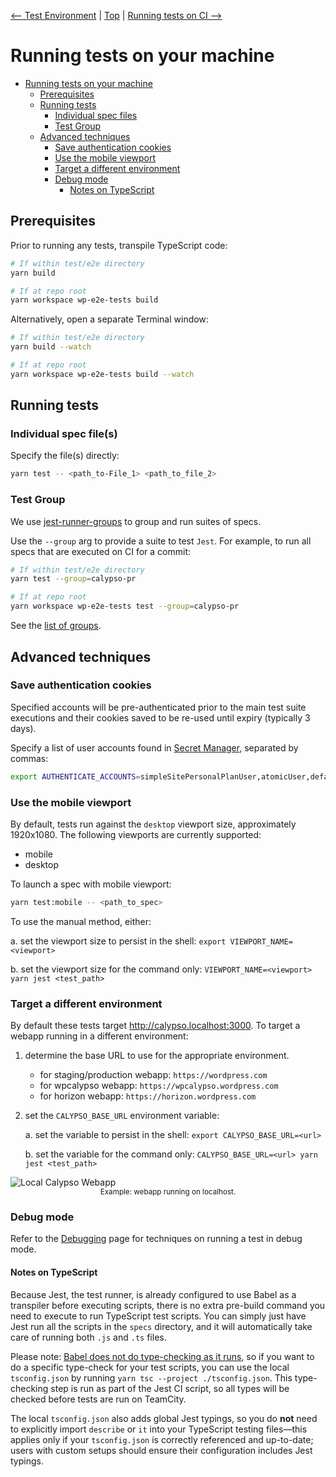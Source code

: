 [<-- Test Environment](./test_environment.md) | [Top](./../README.md) | [Running tests on CI -->](./tests_ci.md)

# Running tests on your machine

<!-- TOC -->

- [Running tests on your machine](#running-tests-on-your-machine)
  - [Prerequisites](#prerequisites)
  - [Running tests](#running-tests)
    - [Individual spec files](#individual-spec-files)
    - [Test Group](#test-group)
  - [Advanced techniques](#advanced-techniques)
    - [Save authentication cookies](#save-authentication-cookies)
    - [Use the mobile viewport](#use-the-mobile-viewport)
    - [Target a different environment](#target-a-different-environment)
    - [Debug mode](#debug-mode)
      - [Notes on TypeScript](#notes-on-typescript)

<!-- /TOC -->

## Prerequisites

Prior to running any tests, transpile TypeScript code:

```bash
# If within test/e2e directory
yarn build

# If at repo root
yarn workspace wp-e2e-tests build
```

Alternatively, open a separate Terminal window:

```bash
# If within test/e2e directory
yarn build --watch

# If at repo root
yarn workspace wp-e2e-tests build --watch
```

## Running tests

### Individual spec file(s)

Specify the file(s) directly:

```bash
yarn test -- <path_to-File_1> <path_to_file_2>
```

### Test Group

We use [jest-runner-groups](https://github.com/eugene-manuilov/jest-runner-groups) to group and run suites of specs.

Use the `--group` arg to provide a suite to test `Jest`. For example, to run all specs that are executed on CI for a commit:

```bash
# If within test/e2e directory
yarn test --group=calypso-pr

# If at repo root
yarn workspace wp-e2e-tests test --group=calypso-pr
```

See the [list of groups](tests_ci.md#featuretest-groups).

## Advanced techniques

### Save authentication cookies

Specified accounts will be pre-authenticated prior to the main test suite executions and their cookies saved to be re-used until expiry (typically 3 days).

Specify a list of user accounts found in [Secret Manager](../../../packages/calypso-e2e/src/secrets/secrets-manager.ts), separated by commas:

```bash
export AUTHENTICATE_ACCOUNTS=simpleSitePersonalPlanUser,atomicUser,defaultUser
```

### Use the mobile viewport

By default, tests run against the `desktop` viewport size, approximately 1920x1080. The following viewports are currently supported:

- mobile
- desktop

To launch a spec with mobile viewport:

```bash
yarn test:mobile -- <path_to_spec>
```

To use the manual method, either:

a. set the viewport size to persist in the shell: `export VIEWPORT_NAME=<viewport>`

b. set the viewport size for the command only: `VIEWPORT_NAME=<viewport> yarn jest <test_path>`

### Target a different environment

By default these tests target <http://calypso.localhost:3000>. To target a webapp running in a different environment:

1. determine the base URL to use for the appropriate environment.

   - for staging/production webapp: `https://wordpress.com`
   - for wpcalypso webapp: `https://wpcalypso.wordpress.com`
   - for horizon webapp: `https://horizon.wordpress.com`

2. set the `CALYPSO_BASE_URL` environment variable:

   a. set the variable to persist in the shell: `export CALYPSO_BASE_URL=<url>`

   b. set the variable for the command only: `CALYPSO_BASE_URL=<url> yarn jest <test_path>`

<img alt="Local Calypso Webapp" src="https://cldup.com/1WwDmUXWen.png" />
<sup><center>Example: webapp running on localhost.</center></sup>

### Debug mode

Refer to the [Debugging](debugging.md) page for techniques on running a test in debug mode.

#### Notes on TypeScript

Because Jest, the test runner, is already configured to use Babel as a transpiler before executing scripts, there is no extra pre-build command you need to execute to run TypeScript test scripts. You can simply just have Jest run all the scripts in the `specs` directory, and it will automatically take care of running both `.js` and `.ts` files.

Please note: [Babel does not do type-checking as it runs](https://jestjs.io/docs/getting-started#using-typescript), so if you want to do a specific type-check for your test scripts, you can use the local `tsconfig.json` by running `yarn tsc --project ./tsconfig.json`. This type-checking step is run as part of the Jest CI script, so all types will be checked before tests are run on TeamCity.

The local `tsconfig.json` also adds global Jest typings, so you do **not** need to explicitly import `describe` or `it` into your TypeScript testing files—this applies only if your `tsconfig.json` is correctly referenced and up-to-date; users with custom setups should ensure their configuration includes Jest typings.
